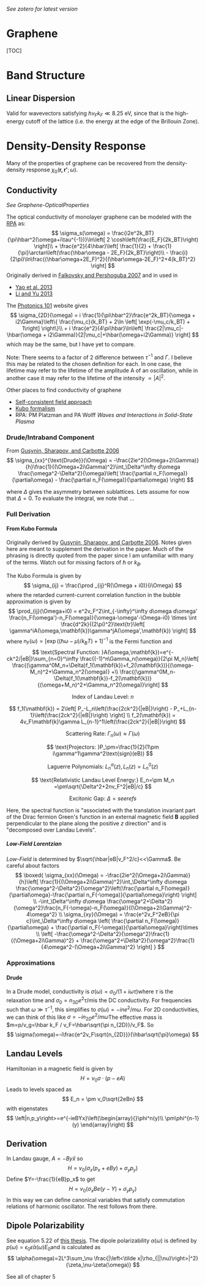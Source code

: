 *See zotero for latest version*

# Graphene

[TOC]

# Band Structure

## Linear Dispersion

Valid for wavevectors satisfying $\hbar v_F k_F \ll 8.25$ eV, since that is the high-energy cutoff of the lattice (i.e. the energy at the edge of the Brillouin Zone).

# Density-Density Response

Many of the properties of graphene can be recovered from the density-density response $\chi_0(\mathbf{r,r'};\omega)$.

## Conductivity

*See Graphene-OpticalProperties*

The optical conductivity of monolayer graphene can be modeled with the [RPA](https://en.wikipedia.org/wiki/Random_phase_approximation) as:
$$
\sigma_s(\omega) = \frac{i2e^2k_BT}{\pi\hbar^2(\omega+i\tau^{-1})}\ln\left[ 2 \cosh\left(\frac{E_F}{2k_BT}\right)  \right]\\ + \frac{e^2}{4\hbar}\left[ \frac{1}{2} + \frac{1}{\pi}\arctan\left(\frac{\hbar\omega - 2E_F}{2k_BT}\right)\\ - \frac{i}{2\pi}\ln\frac{(\hbar\omega+2E_F)^2}{(\hbar\omega-2E_F)^2+4(k_BT)^2} \right]
$$
Originally derived in [Falkovsky and Pershoguba 2007](https://journals.aps.org/prb/abstract/10.1103/PhysRevB.76.153410) and in used in

- [Yao et al. 2013](https://pubs.acs.org/doi/10.1021/nl3047943)
- [Li and Yu 2013](https://aip.scitation.org/doi/10.1063/1.4800931)

The [Photonics 101](http://photonics101.com/light-matter-interactions/the-permittivity-of-graphene) website gives
$$
\sigma_{2D}(\omega) = i \frac{1}{\pi\hbar^2}\frac{e^2k_BT}{\omega + i2\Gamma}\left\{ \frac{\mu_c}{k_BT} + 2\ln \left[ \exp(-\mu_c/k_BT) + 1\right] \right\}\\ + i \frac{e^2}{4\pi\hbar}\ln\left[ \frac{2|\mu_c|-\hbar(\omega + i2\Gamma)}{2|\mu_c|+\hbar(\omega+i2\Gamma)} \right]
$$
which may be the same, but I have yet to compare. 

Note: There seems to a factor of 2 difference between $\tau^{-1}$ and $\Gamma$. I believe this may be related to the chosen definition for each. In one case, the lifetime may refer to the lifetime of the amplitude A of an oscillation, while in another case it may refer to the lifetime of the intensity $\propto |A|^2$.

Other places to find conductivity of graphene

* [Self-consistent field approach](https://link.aps.org/doi/10.1103/PhysRev.115.786)
* [Kubo formalism](https://journals.aps.org/prl/abstract/10.1103/PhysRevLett.97.266802)
* RPA: PM Platzman and PA Wolff *Waves and Interactions in Solid-State Plasma*

### Drude/Intraband Component

 From [Gusynin, Sharapov, and Carbotte 2006](http://iopscience.iop.org/article/10.1088/0953-8984/19/2/026222/meta)
$$
\sigma_{xx}^{\text{Drude}}(\Omega) = -\frac{2ie^2(\Omega+2i\Gamma)}{h}\frac{1}{(\Omega+2i\Gamma)^2}\int_\Delta^\infty d\omega \frac{\omega^2-\Delta^2}{\omega}\left( \frac{\partial n_F(\omega)}{\partial\omega} - \frac{\partial n_F(\omega)}{\partial\omega} \right)
$$

where $\Delta$ gives the asymmetry between sublattices. Lets assume for now that $\Delta=0$. To evaluate the integral, we note that ...



### Full Derivation

#### From Kubo Formula

Originally derived by [Gusynin, Sharapov, and Carbotte 2006](http://iopscience.iop.org/article/10.1088/0953-8984/19/2/026222/meta). Notes given here are meant to supplement the derivation in the paper. Much of the phrasing is directly quoted from the paper since I am unfamiliar with many of the terms. Watch out for missing factors of $\hbar$ or $k_B$.

The Kubo Formula is given by
$$
\sigma_{ij} = \frac{\prod _{ij}^R(\Omega + i0)}{i\Omega}
$$
where the retarded current-current correlation function in the bubble approximation is given by
$$
\prod_{ij}(\Omega+i0) = e^2v_F^2\int_{-\infty}^\infty d\omega d\omega' \frac{n_F(\omega')-n_F(\omega)}{\omega-\omega'-\Omega-i0} \times \int \frac{d^2k}{(2\pi)^2}\text{tr}\left[ \gamma^iA(\omega,\mathbf{k})\gamma^jA(\omega',\mathbf{k}) \right]
$$
where $n_F(\omega)= [\exp((\hbar\omega-\mu)/k_BT)+1]^{-1}$ is the Fermi function and
$$
\text{Spectral Function: }A(\omega,\mathbf{k})=e^{-ck^2/|eB|}\sum_{n=0}^\infty \frac{(-1)^n\Gamma_n(\omega)}{2\pi M_n}\left[ \frac{(\gamma^0M_n+\Delta)f_1(\mathbf{k})+f_2(\mathbf{k})}{(\omega-M_n)^2+\Gamma_n^2(\omega)} +\\
\frac{(\gamma^0M_n-\Delta)f_1(\mathbf{k})-f_2(\mathbf{k})}{(\omega+M_n)^2+\Gamma_n^2(\omega)}\right]
$$

$$
\text{Index of Landau Level: } n
$$

$$
f_1(\mathbf{k}) = 2\left[ P_-L_n\left(\frac{2ck^2}{|eB|}\right) - P_+L_{n-1}\left(\frac{2ck^2}{|eB|}\right) \right] \\
f_2(\mathbf{k}) = 4v_F\mathbf{k}\gamma L_{n-1}^1\left(\frac{2ck^2}{|eB|}\right)
$$

$$
\text{Scattering Rate: } \Gamma_n(\omega) \approx \Gamma(\omega)
$$

$$
\text{Projectors: }P_\pm=\frac{1}{2}(1\pm i\gamma^1\gamma^2\text{sign}(eB))
$$

$$
\text{Laguerre Polynomials: } L_n^\alpha(z), L_n(z)=L_n^0(z)
$$

$$
\text{Relativistic Landau Level Energy:} E_n=\pm M_n =\pm\sqrt{\Delta^2+2nv_F^2|eB|/c}
$$

$$
\text{Excitonic Gap: } \Delta = see refs
$$

Here, the spectral function  is "associated with the translation invariant part of the Dirac fermion Green's function in an external magnetic field $\mathbf{B}$ applied perpendicular to the plane along the positive $z$ direction" and is "decomposed over Landau Levels".

##### Low-Field Lorentzian

*Low-Field* is determined by $\sqrt{\hbar|eB|v_F^2/c}<<\Gamma$. Be careful about factors
$$
\boxed{
    \sigma_{xx}(\Omega) = -\frac{2ie^2(\Omega+2i\Gamma)}{h}\left[ \frac{1}{(\Omega+2i\Gamma)^2}\int_\Delta^\infty d\omega \frac{\omega^2-\Delta^2}{\omega^2}\left(\frac{\partial n_F(\omega)}{\partial\omega}-\frac{\partial n_F(-\omega)}{\partial\omega}\right) \right] \\
    -\int_\Delta^\infty d\omega \frac{\omega^2+\Delta^2}{\omega^2}\frac{n_F(-\omega)-n_F(\omega)}{(\Omega+2i\Gamma)^2-4\omega^2}
    \\
    \sigma_{xy}(\Omega) = \frac{e^2v_F^2eB}{\pi c}\int_\Delta^\infty d\omega \left( \frac{\partial n_F(\omega)}{\partial\omega} + \frac{\partial n_F(-\omega)}{\partial\omega}\right)\times \\ \left[ -\frac{\omega^2-\Delta^2}{\omega^2}\frac{1}{(\Omega+2i\Gamma)^2} + \frac{\omega^2+\Delta^2}{\omega^2}\frac{1}{4\omega^2-(\Omega+2i\Gamma)^2} \right]
}
$$

### Approximations

#### Drude

In a Drude model, conductivity is $\sigma(\omega)=\sigma_0/(1+i\omega\tau)​$ where $\tau​$ is the relaxation time and $\sigma_0=n_{3D}e^2\tau/m​$ is the DC conductivity. For frequencies such that $\omega\gg\tau^{-1}​$, this simplifies to $\sigma(\omega)=-ine^2/m\omega​$. For 2D conductivities, we can think of this like $\sigma=-in_{2D}e^2/m\omega​$ The effective mass is $m=p/v_g=\hbar k_F / v_F=\hbar\sqrt{\pi n_{2D}}/v_F​$. So
$$
\sigma(\omega)=-i\frac{e^2v_F\sqrt{n_{2D}}}{\hbar\sqrt{\pi}\omega}
$$

## Landau Levels

Hamiltonian in a magnetic field is given by
$$
H = v_0\sigma\cdot(p-eA)
$$
Leads to levels spaced as
$$
E_n = \pm v_0\sqrt{2eBn}
$$
with eigenstates
$$
\left|n,p_y\right>=e^{-ieBYx}\left(\begin{array}{}\phi^n(y)\\ \pm\phi^{n-1}(y) \end{array}\right)
$$


## Derivation

In Landau gauge, $A=-By\hat x$ so
$$
H = v_0(\sigma_x(p_x+eBy)+\sigma_yp_y)
$$
Define $Y=-\frac{1}{eB}p_x$ to get
$$
H=v_0(\sigma_xBe(y-Y)+\sigma_yp_y)
$$
In this way we can define canonical variables that satisfy commutation relations of harmonic oscillator. The rest follows from there.



## Dipole Polarizability

See equation 5.22 of [this thesis](http://link.springer.com/10.1007/978-3-319-48562-1). The dipole polarizability $\alpha(\omega)​$ is defined by $p(\omega)=\epsilon_0\bar\epsilon\alpha(\omega)E_0​$ and is calculated as 
$$
\alpha(\omega)=2L^3\sum_\nu \frac{|\left<\tilde x|\rho_{||\nu}\right>|^2}{\zeta_\nu-\zeta(\omega)}
$$

See all of chapter 5